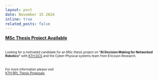 ```yaml
---
layout: post
date: November 15 2024
inline: true
related_posts: false
---
```


<b> <a target="_blank" rel="noopener noreferrer" href="https://www.kth.se/is/dcs/division-of-decision-and-control-systems-1.788078"> MSc Thesis Project Available</a></b>

<br> <font size="1">Looking for a motivated candidate for an MSc thesis project on <strong>“AI Decision Making for Networked Robotics”</strong> with <a target="_blank" rel="noopener noreferrer" href="https://www.kth.se/is/dcs/division-of-decision-and-control-systems-1.788078"> KTH DCS</a> and the Cyber-Physical systems team from Ericsson Research.</font> 

<br> <font size="1">For more information please visit  
<a target="_blank" rel="noopener noreferrer" href="https://www.kth.se/social/group/rpl-thesis-proposals/page/master-thesis-proposal-external/"> KTH RPL Thesis Proposals</a>.</font> 